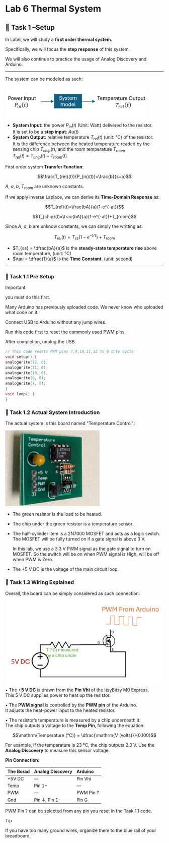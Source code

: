 # Lab 6 Thermal System

## :dart: Task 1 –Setup


In Lab6, we will study a **first order thermal system**.

Specifically, we will focus the **step response** of this system.

We will also continue to practice the usage of Analog Discovery and Arduino.

----
The system can be modeled as such:

<img src="Pic/systemmodel.png" width="450">

* **System Input:** the power $P_{in}(t)$ (Unit: Watt) delivered to the resistor. <br>It is set to be a **step input**: $Au(t)$
* **System Output:** relative temperature $T_{rel}(t)$ (unit: °C) of the resistor. <br>It is the difference
between the heated temperature readed by the sensing chip $T_{chip}(t)$, and the room temperature $T_{room}$<br>$T_{rel}(t)=T_{chip}(t)-T_{room}(t)$

First order system **Transfer Function**:

$$\frac{T_{rel}(t)}{P_{in}(t)}=\frac{b}{s+a}$$

$A$, $a$, $b$, $T_{room}$ are unknown constants.

If we apply inverse Laplace, we can derive its **Time-Domain Response** as:

$$T_{rel}(t)=\frac{bA}{a}(1-e^{-at})$$

$$T_{chip}(t)=\frac{bA}{a}(1-e^{-at})+T_{room}$$

Since $A$, $a$, $b$ are unknow constants, we can simply the writting as:

$$T_{rel}(t) = T_{ss}\left(1 - e^{-t/\tau}\right)+T_{room}$$

* $T_{ss} = \dfrac{bA}{a}$ is the **steady-state temperature rise** above room temperature, (unit: °C) 
* $\tau = \dfrac{1}{a}$ is the **Time Constant**. (unit: second) 

---
### 📌 Task 1.1 Pre Setup
> [!IMPORTANT]  
> you must do this first.

Many Arduino has previously uploaded code. We never know who uploaded what code on
it.

Connect USB to Arduino without any jump wires. 

Run this code first to reset the commonly used PWM pins.

After completion, unplug the USB.

```c
// This code resets PWM pins 7,9,10,11,12 to 0 duty cycle
void setup() {
analogWrite(12, 0);
analogWrite(11, 0);
analogWrite(10, 0);
analogWrite(9, 0);
analogWrite(7, 0);
}
void loop() {
}
```

### 📌 Task 1.2 Actual System Introduction

The actual system is this board named "Temperature Control":

<img src="Pic/boardsystem.png" width="300">

* The green resistor is the load to be heated.
* The chip under the green resistor is a temperature sensor.
* The half-cylinder item is a 2N7000 MOSFET and acts as a logic switch. The MOSFET
will be fully turned on if a gate signal is above 3 V.

	In this lab, we use a 3.3 V PWM signal as the gate signal to turn on MOSFET.
So the switch will be on when PWM signal is High, will be off when PWM is Zero.
* The +5 V DC is the voltage of the main circuit loop.


### 📌 Task 1.3 Wiring Explained

Overall, the board can be simply considered as such connection:

<img src="Pic/schematic.png" width="600">

▪ The **+5 V DC** is drawn from the **Pin Vhi** of the ItsyBitsy M0 Express.
 <br>This 5 V DC supplies power to heat up the resistor.

▪ The **PWM signal** is controlled by the **PWM pin** of the Arduino.
 <br>It adjusts the heat-power input to the heated resistor.

▪ The resistor’s temperature is measured by a chip underneath it.
 <br>The chip outputs a voltage to the **Temp Pin**, following the equation:

$$\mathrm{Temperature (°C)} = \dfrac{\mathrm{V (volts)}}{0.100}$$

For example, if the temperature is 23 °C, the chip outputs 2.3 V.
Use the **Analog Discovery** to measure this sensor voltage.

**Pin Connection:**

| **The Borad**        | **Analog Discovery** | **Arduino** |
| :-----------------| :------------------- | :---------- |
| +5V DC         | —                    | Pin Vhi          |
| Temp         | Pin 1+               | —           |
| PWM               | —                    | PWM Pin ?   |
| Gnd                    | Pin ↓, Pin 1-       | Pin G       |

PWM Pin ? can be selected from any pin you reset in the Task 1.1 code.

> [!TIP]
> If you have too many ground wires, organize them to the blue rail of your breadboard.






